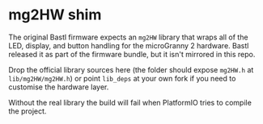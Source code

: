 # mg2HW shim

The original Bastl firmware expects an `mg2HW` library that wraps all of the LED, display, and button handling for the microGranny 2 hardware.  Bastl released it as part of the firmware bundle, but it isn't mirrored in this repo.

Drop the official library sources here (the folder should expose `mg2HW.h` at `lib/mg2HW/mg2HW.h`) or point `lib_deps` at your own fork if you need to customise the hardware layer.

Without the real library the build will fail when PlatformIO tries to compile the project.
